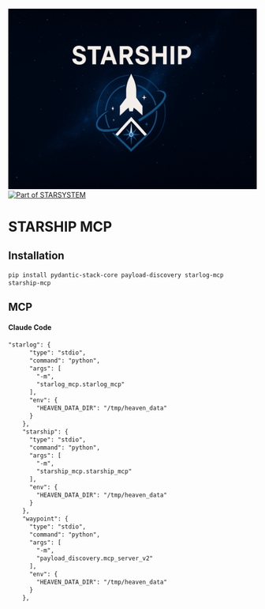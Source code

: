 ![](https://raw.githubusercontent.com/sancovp/starship-mcp/refs/heads/main/starship_small.png)
[![Part of STARSYSTEM](https://img.shields.io/badge/Part%20of-STARSYSTEM-blue)](https://github.com/sancovp/starsystem-metarepo)

# STARSHIP MCP

## Installation

```
pip install pydantic-stack-core payload-discovery starlog-mcp starship-mcp
```

## MCP
#### Claude Code
```
"starlog": {
      "type": "stdio",
      "command": "python",
      "args": [
        "-m",
        "starlog_mcp.starlog_mcp"
      ],
      "env": {
        "HEAVEN_DATA_DIR": "/tmp/heaven_data"
      }
    },
    "starship": {
      "type": "stdio",
      "command": "python",
      "args": [
        "-m",
        "starship_mcp.starship_mcp"
      ],
      "env": {
        "HEAVEN_DATA_DIR": "/tmp/heaven_data"
      }
    },
    "waypoint": {
      "type": "stdio",
      "command": "python",
      "args": [
        "-m",
        "payload_discovery.mcp_server_v2"
      ],
      "env": {
        "HEAVEN_DATA_DIR": "/tmp/heaven_data"
      }
    },
```

